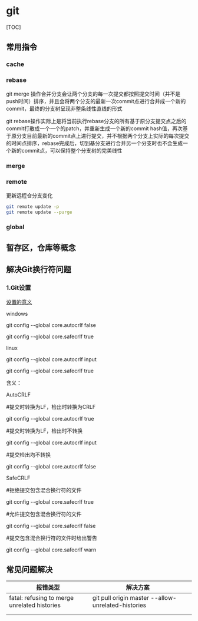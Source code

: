 # git

[TOC]

## 常用指令

### cache



### rebase

git merge 操作合并分支会让两个分支的每一次提交都按照提交时间（并不是push时间）排序，并且会将两个分支的最新一次commit点进行合并成一个新的commit，最终的分支树呈现非整条线性直线的形式

git rebase操作实际上是将当前执行rebase分支的所有基于原分支提交点之后的commit打散成一个一个的patch，并重新生成一个新的commit hash值，再次基于原分支目前最新的commit点上进行提交，并不根据两个分支上实际的每次提交的时间点排序，rebase完成后，切到基分支进行合并另一个分支时也不会生成一个新的commit点，可以保持整个分支树的完美线性



### merge



### remote

更新远程仓分支变化

```bash
git remote update -p
git remote update --purge
```





### global





## 暂存区，仓库等概念



## 解决Git换行符问题

### 1.Git设置

 [设置的意义](https://blog.csdn.net/xuewuzhijin2012/article/details/50117181)

windows

git config --global core.autocrlf false

git config --global core.safecrlf true

linux

git config --global core.autocrlf input

git config --global core.safecrlf true

含义：

AutoCRLF

\#提交时转换为LF，检出时转换为CRLF

git config --global core.autocrlf true

 

\#提交时转换为LF，检出时不转换

git config --global core.autocrlf input

 

\#提交检出均不转换

git config --global core.autocrlf false

SafeCRLF

\#拒绝提交包含混合换行符的文件

git config --global core.safecrlf true

 

\#允许提交包含混合换行符的文件

git config --global core.safecrlf false

 

\#提交包含混合换行符的文件时给出警告

git config --global core.safecrlf warn



## 常见问题解决

| 报错类型                                     | 解决方案                                           |      |
| -------------------------------------------- | -------------------------------------------------- | ---- |
| fatal: refusing to merge unrelated histories | git pull origin master --allow-unrelated-histories |      |
|                                              |                                                    |      |
|                                              |                                                    |      |

